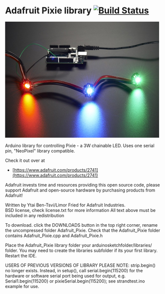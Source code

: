 # Adafruit Pixie library [![Build Status](https://github.com/adafruit/Adafruit_Pixie/workflows/Arduino%20Library%20CI/badge.svg)](https://github.com/adafruit/Adafruit_Pixie/actions)

<a href="https://www.adafruit.com/products/2741"><img src="assets/pixie.jpg?raw=true" width="500px"></a>

Arduino library for controlling Pixie - a 3W chainable LED. Uses one serial pin, "NeoPixel" library compatible.

Check it out over at 

* [https://www.adafruit.com/products/2741](https://www.adafruit.com/products/2741)

Adafruit invests time and resources providing this open source code, 
please support Adafruit and open-source hardware by purchasing 
products from Adafruit!

Written by Ytai Ben-Tsvi/Limor Fried for Adafruit Industries.  
BSD license, check license.txt for more information
All text above must be included in any redistribution

To download. click the DOWNLOADS button in the top right corner, rename the uncompressed folder Adafruit_Pixie. Check that the Adafruit_Pixie folder contains Adafruit_Pixie.cpp and Adafruit_Pixie.h

Place the Adafruit_Pixie library folder your arduinosketchfolder/libraries/ folder. You may need to create the libraries subfolder if its your first library. Restart the IDE.

USERS OF PREVIOUS VERSIONS OF LIBRARY PLEASE NOTE: strip.begin() no longer exists. Instead, in setup(), call serial.begin(115200) for the hardware or software serial port being used for output, e.g. Serial1.begin(115200) or pixieSerial.begin(115200); see strandtest.ino example for use.
